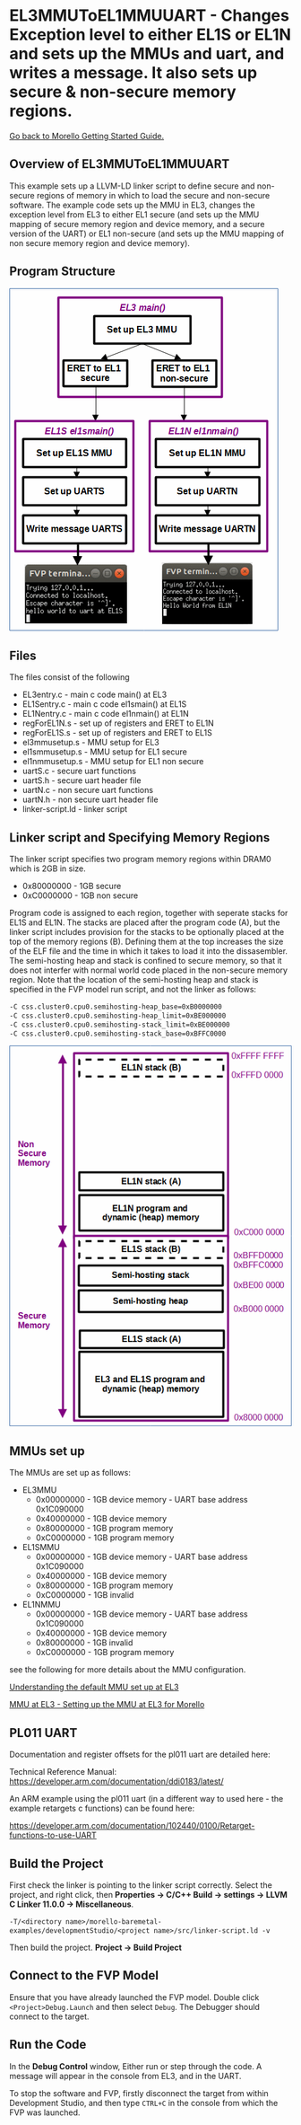 # EL3MMUToEL1MMUUART - Changes Exception level to either EL1S or EL1N and sets up the MMUs and uart, and writes a message. It also sets up secure & non-secure memory regions.

 [Go back to Morello Getting Started Guide.](./../../../../morello-getting-started.md)

## Overview of EL3MMUToEL1MMUUART

This example sets up a LLVM-LD linker script to define secure and non-secure regions of memory in which to load the secure and non-secure software. The example code sets up the MMU in EL3, changes the exception level from EL3 to either EL1 secure (and sets up the MMU mapping of secure memory region and device memory, and a secure version of the UART) or EL1 non-secure (and sets up the MMU mapping of non secure memory region and device memory).

## Program Structure

![Program structure](./EL3MMUEL1MMUUART.gif)


## Files

The files consist of the following

* EL3entry.c - main c code main() at EL3
* EL1Sentry.c - main c code el1smain() at EL1S
* EL1Nentry.c - main c code el1nmain() at EL1N
* regForEL1N.s - set up of registers and ERET to EL1N
* regForEL1S.s - set up of registers and ERET to EL1S
* el3mmusetup.s - MMU setup for EL3
* el1smmusetup.s - MMU setup for EL1 secure
* el1nmmusetup.s - MMU setup for EL1 non secure
* uartS.c - secure uart functions
* uartS.h - secure uart header file
* uartN.c - non secure uart functions
* uartN.h - non secure uart header file
* linker-script.ld - linker script

## Linker script and Specifying Memory Regions

The linker script specifies two program memory regions within DRAM0 which is 2GB in size.
*  0x80000000 - 1GB secure
*  0xC0000000 - 1GB non secure

Program code is assigned to each region, together with seperate stacks for EL1S and EL1N. The stacks are placed after the program code (A), but the linker script includes provision for the stacks to be optionally placed at the top of the memory regions (B). Defining them at the top increases the size of the ELF file and the time in which it takes to load it into the dissasembler. The semi-hosting heap and stack is confined to secure memory, so that it does not interfer with normal world code placed in the non-secure memory region. Note that the location of the semi-hosting heap and stack is specified in the FVP model run script, and not the linker as follows:

```
-C css.cluster0.cpu0.semihosting-heap_base=0xB0000000
-C css.cluster0.cpu0.semihosting-heap_limit=0xBE000000
-C css.cluster0.cpu0.semihosting-stack_limit=0xBE000000
-C css.cluster0.cpu0.semihosting-stack_base=0xBFFC0000
```

![Memory sections](./memorysections.gif)

## MMUs set up

The MMUs are set up as follows:
* EL3MMU
    *  0x00000000 - 1GB device memory - UART base address 0x1C090000
    *  0x40000000 - 1GB device memory
    *  0x80000000 - 1GB program memory
    *  0xC0000000 - 1GB program memory
* EL1SMMU
    *  0x00000000 - 1GB device memory - UART base address 0x1C090000
    *  0x40000000 - 1GB device memory
    *  0x80000000 - 1GB program memory
    *  0xC0000000 - 1GB invalid
* EL1NMMU
    *  0x00000000 - 1GB device memory - UART base address 0x1C090000
    *  0x40000000 - 1GB device memory
    *  0x80000000 - 1GB invalid
    *  0xC0000000 - 1GB program memory

see the following for more details about the MMU configuration.

[Understanding the default MMU set up at EL3](./../../DefaultSetup/MMU/MMU.md)

[MMU at EL3 - Setting up the MMU at EL3 for Morello](./../MMUEL3/MMUEL3.md)

## PL011 UART

Documentation and register offsets for the pl011 uart are detailed here:

Technical Reference Manual: https://developer.arm.com/documentation/ddi0183/latest/ 

An ARM example using the pl011 uart (in a different way to used here - the example retargets c functions) can be found here:

https://developer.arm.com/documentation/102440/0100/Retarget-functions-to-use-UART

## Build the Project
First check the linker is pointing to the linker script correctly. Select the project, and right click, then **Properties -> C/C++ Build -> settings -> LLVM C Linker 11.0.0 -> Miscellaneous**.

```
-T/<directory name>/morello-baremetal-examples/developmentStudio/<project name>/src/linker-script.ld -v
```
Then build the project. **Project -> Build Project**

## Connect to the FVP Model
Ensure that you have already launched the FVP model. Double click `<Project>Debug.Launch` and then select `Debug`. The Debugger should connect to the target. 

## Run the Code
In the **Debug Control** window, Either run or step through the code. A message will appear in the console from EL3, and in the UART.

To stop the software and FVP, firstly disconnect the target from within Development Studio, and then type `CTRL+C` in the console from which the FVP was launched.